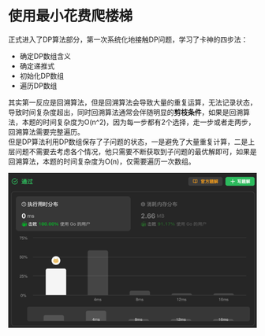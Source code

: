 # 使用最小花费爬楼梯
正式进入了DP算法部分，第一次系统化地接触DP问题，学习了卡神的四步法：
- 确定DP数组含义
- 确定递推式
- 初始化DP数组
- 遍历DP数组

其实第一反应是回溯算法，但是回溯算法会导致大量的重复运算，无法记录状态，导致时间复杂度超出，同时回溯算法通常会伴随明显的**剪枝条件**，如果是回溯算法，本题的时间复杂度为O(n^2)，因为每一步都有2个选择，走一步或者走两步，回溯算法需要完整遍历。  
但是DP算法利用DP数组保存了子问题的状态，一是避免了大量重复计算，二是上层问题不需要去考虑各个情况，他只需要不断获取到子问题的最优解即可，如果是回溯算法，本题的时间复杂度为O(n)，仅需要遍历一次数组。

![img.png](img.png)